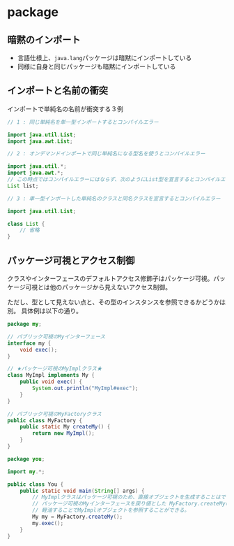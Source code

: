 # package

## 暗黙のインポート

- 言語仕様上、`java.lang`パッケージは暗黙にインポートしている
- 同様に自身と同じパッケージも暗黙にインポートしている

## インポートと名前の衝突

インポートで単純名の名前が衝突する３例

```java
// 1 : 同じ単純名を単一型インポートするとコンパイルエラー

import java.util.List;
import java.awt.List;
```

```java
// 2 : オンデマンドインポートで同じ単純名になる型名を使うとコンパイルエラー

import java.util.*;
import java.awt.*;
// この時点ではコンパイルエラーにはならず、次のようにList型を宣言するとコンパイルエラー
List list;
```

```java
// 3 : 単一型インポートした単純名のクラスと同名クラスを宣言するとコンパイルエラー

import java.util.List;

class List {
    // 省略
}
```

## パッケージ可視とアクセス制御

クラスやインターフェースのデフォルトアクセス修飾子はパッケージ可視。パッケージ可視とは他のパッケージから見えないアクセス制御。

ただし、型として見えない点と、その型のインスタンスを参照できるかどうかは別。 具体例は以下の通り。

```java
package my;

// パブリック可視のMyインターフェース
interface my {
    void exec();
}

// ★パッケージ可視のMyImplクラス★
class MyImpl implements My {
    public void exec() {
        System.out.println("MyImpl#exec");
    }
}

// パブリック可視のMyFactoryクラス
public class MyFactory {
    public static My createMy() {
        return new MyImpl();
    }
}
```

```java
package you;

import my.*;

public class You {
    public static void main(String[] args) {
        // MyImplクラスはパッケージ可視のため、直接オブジェクトを生成することはできないが、
        // パッケージ可視のMyインターフェースを戻り値とした MyFactory.createMy()メソッドを
        // 軽油することでMyImplオブジェクトを参照することができる。
        My my = MyFactory.createMy();
        my.exec();
    }
}
```